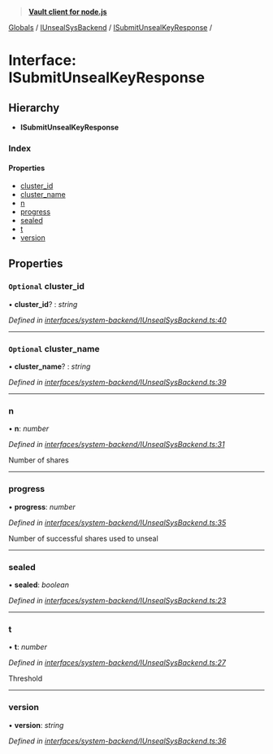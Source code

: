 > **[Vault client for node.js](../README.md)**

[Globals](../globals.md) / [IUnsealSysBackend](../modules/iunsealsysbackend.md) / [ISubmitUnsealKeyResponse](iunsealsysbackend.isubmitunsealkeyresponse.md) /

# Interface: ISubmitUnsealKeyResponse

## Hierarchy

* **ISubmitUnsealKeyResponse**

### Index

#### Properties

* [cluster_id](iunsealsysbackend.isubmitunsealkeyresponse.md#optional-cluster_id)
* [cluster_name](iunsealsysbackend.isubmitunsealkeyresponse.md#optional-cluster_name)
* [n](iunsealsysbackend.isubmitunsealkeyresponse.md#n)
* [progress](iunsealsysbackend.isubmitunsealkeyresponse.md#progress)
* [sealed](iunsealsysbackend.isubmitunsealkeyresponse.md#sealed)
* [t](iunsealsysbackend.isubmitunsealkeyresponse.md#t)
* [version](iunsealsysbackend.isubmitunsealkeyresponse.md#version)

## Properties

### `Optional` cluster_id

• **cluster_id**? : *string*

*Defined in [interfaces/system-backend/IUnsealSysBackend.ts:40](https://github.com/theogravity/vault-tacular/blob/7a596ac/src/interfaces/system-backend/IUnsealSysBackend.ts#L40)*

___

### `Optional` cluster_name

• **cluster_name**? : *string*

*Defined in [interfaces/system-backend/IUnsealSysBackend.ts:39](https://github.com/theogravity/vault-tacular/blob/7a596ac/src/interfaces/system-backend/IUnsealSysBackend.ts#L39)*

___

###  n

• **n**: *number*

*Defined in [interfaces/system-backend/IUnsealSysBackend.ts:31](https://github.com/theogravity/vault-tacular/blob/7a596ac/src/interfaces/system-backend/IUnsealSysBackend.ts#L31)*

Number of shares

___

###  progress

• **progress**: *number*

*Defined in [interfaces/system-backend/IUnsealSysBackend.ts:35](https://github.com/theogravity/vault-tacular/blob/7a596ac/src/interfaces/system-backend/IUnsealSysBackend.ts#L35)*

Number of successful shares used to unseal

___

###  sealed

• **sealed**: *boolean*

*Defined in [interfaces/system-backend/IUnsealSysBackend.ts:23](https://github.com/theogravity/vault-tacular/blob/7a596ac/src/interfaces/system-backend/IUnsealSysBackend.ts#L23)*

___

###  t

• **t**: *number*

*Defined in [interfaces/system-backend/IUnsealSysBackend.ts:27](https://github.com/theogravity/vault-tacular/blob/7a596ac/src/interfaces/system-backend/IUnsealSysBackend.ts#L27)*

Threshold

___

###  version

• **version**: *string*

*Defined in [interfaces/system-backend/IUnsealSysBackend.ts:36](https://github.com/theogravity/vault-tacular/blob/7a596ac/src/interfaces/system-backend/IUnsealSysBackend.ts#L36)*